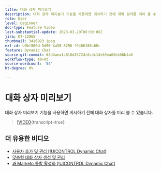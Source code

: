 ```yaml
---
title: 대화 상자 미리보기
description: 대화 상자 미리보기 기능을 사용하면 게시하기 전에 대화 상자를 미리 볼 수 있습니다.
role: User
level: Beginner
doc-type: Feature Video
last-substantial-update: 2023-03-20T00:00:00Z
jira: KT-12965
thumbnail: 3416923.jpeg
exl-id: b9bf800d-5d96-4a58-8296-f9466186a68c
feature: Dynamic Chat
source-git-commit: 63d4aea1c818d35724c0cdc14e69ea00eb06b4a0
workflow-type: tm+mt
source-wordcount: '54'
ht-degree: 0%

---
```


# 대화 상자 미리보기

대화 상자 미리보기 기능을 사용하면 게시하기 전에 대화 상자를 미리 볼 수 있습니다.

>[!VIDEO](https://video.tv.adobe.com/v/3416923/?quality=12&learn=on){transcript=true}

## 더 유용한 비디오

* [사용자 추가 및 관리 [!UICONTROL Dynamic Chat]](user-management.md)
* [맞춤형 대화 상자 생성 및 관리](dialogue-management.md)
* [과 Marketo 통합 활성화 [!UICONTROL Dynamic Chat]](marketo-integration.md)
